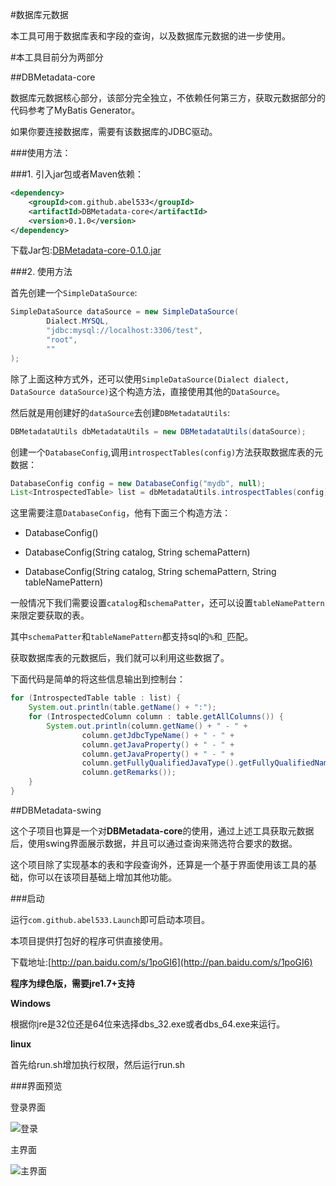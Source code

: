 #数据库元数据

本工具可用于数据库表和字段的查询，以及数据库元数据的进一步使用。

#本工具目前分为两部分

##DBMetadata-core

数据库元数据核心部分，该部分完全独立，不依赖任何第三方，获取元数据部分的代码参考了MyBatis Generator。

如果你要连接数据库，需要有该数据库的JDBC驱动。

###使用方法：

###1. 引入jar包或者Maven依赖：

```xml
<dependency>
    <groupId>com.github.abel533</groupId>
    <artifactId>DBMetadata-core</artifactId>
    <version>0.1.0</version>
</dependency>
```

下载Jar包:[DBMetadata-core-0.1.0.jar](https://oss.sonatype.org/content/repositories/releases/com/github/abel533/DBMetadata-core/0.1.0/DBMetadata-core-0.1.0.jar)

###2. 使用方法

首先创建一个`SimpleDataSource`:
```java
SimpleDataSource dataSource = new SimpleDataSource(
        Dialect.MYSQL,
        "jdbc:mysql://localhost:3306/test",
        "root",
        ""
);
```
除了上面这种方式外，还可以使用`SimpleDataSource(Dialect dialect, DataSource dataSource)`这个构造方法，直接使用其他的`DataSource`。

然后就是用创建好的`dataSource`去创建`DBMetadataUtils`:

```java
DBMetadataUtils dbMetadataUtils = new DBMetadataUtils(dataSource);
```

创建一个`DatabaseConfig`,调用`introspectTables(config)`方法获取数据库表的元数据：
```java
DatabaseConfig config = new DatabaseConfig("mydb", null);
List<IntrospectedTable> list = dbMetadataUtils.introspectTables(config);
```

这里需要注意`DatabaseConfig`，他有下面三个构造方法：

- DatabaseConfig()

- DatabaseConfig(String catalog, String schemaPattern)

- DatabaseConfig(String catalog, String schemaPattern, String tableNamePattern)

一般情况下我们需要设置`catalog`和`schemaPatter`，还可以设置`tableNamePattern`来限定要获取的表。

其中`schemaPatter`和`tableNamePattern`都支持sql的`%`和`_`匹配。

获取数据库表的元数据后，我们就可以利用这些数据了。

下面代码是简单的将这些信息输出到控制台：

```java
for (IntrospectedTable table : list) {
    System.out.println(table.getName() + ":");
    for (IntrospectedColumn column : table.getAllColumns()) {
        System.out.println(column.getName() + " - " +
                column.getJdbcTypeName() + " - " +
                column.getJavaProperty() + " - " +
                column.getJavaProperty() + " - " +
                column.getFullyQualifiedJavaType().getFullyQualifiedName() + " - " +
                column.getRemarks());
    }
}
```

##DBMetadata-swing

这个子项目也算是一个对**DBMetadata-core**的使用，通过上述工具获取元数据后，使用swing界面展示数据，并且可以通过查询来筛选符合要求的数据。

这个项目除了实现基本的表和字段查询外，还算是一个基于界面使用该工具的基础，你可以在该项目基础上增加其他功能。

###启动

运行`com.github.abel533.Launch`即可启动本项目。

本项目提供打包好的程序可供直接使用。

下载地址:[http://pan.baidu.com/s/1poGI6](http://pan.baidu.com/s/1poGI6)

**程序为绿色版，需要jre1.7+支持**

**Windows**

根据你jre是32位还是64位来选择dbs_32.exe或者dbs_64.exe来运行。

**linux**

首先给run.sh增加执行权限，然后运行run.sh

###界面预览

登录界面

![登录](http://img.blog.csdn.net/20150323200233549)

主界面

![主界面](http://img.blog.csdn.net/20150323200217186)